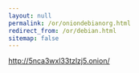 ```yaml
---
layout: null
permalink: /or/oniondebianorg.html
redirect_from: /or/debian.html
sitemap: false
---
```


http://5nca3wxl33tzlzj5.onion/
